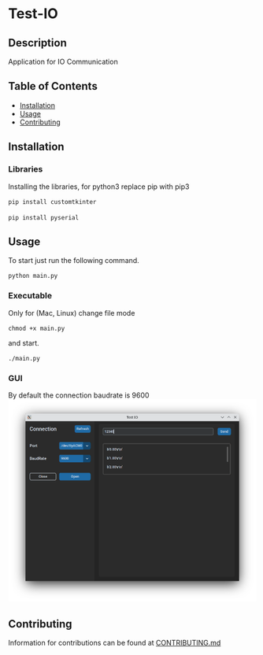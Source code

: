 # Test-IO

## Description

Application for IO Communication

## Table of Contents

- [Installation](#installation)
- [Usage](#usage)
- [Contributing](#contributing)

## Installation

### Libraries

Installing the libraries, for python3 replace pip with pip3

    pip install customtkinter

    pip install pyserial

## Usage

To start just run the following command.

    python main.py

### Executable

Only for (Mac, Linux) change file mode

    chmod +x main.py

and start.

    ./main.py

### GUI

By default the connection baudrate is 9600
![alt text](./assets/testIO.png)

## Contributing

Information for contributions can be found at [CONTRIBUTING.md](./CONTRIBUTING.md)
